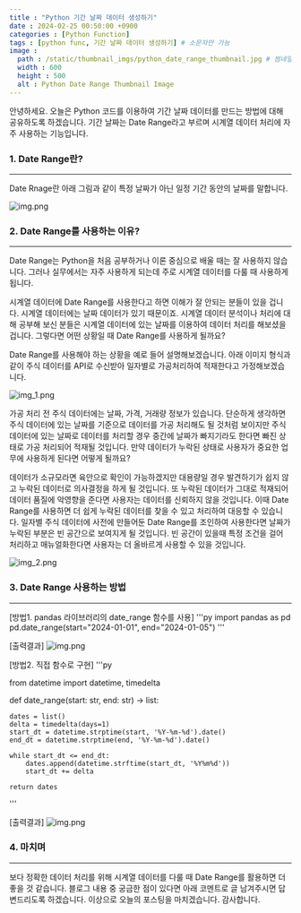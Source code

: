 ```yaml
---
title : "Python 기간 날짜 데이터 생성하기"
date : 2024-02-25 00:50:00 +0900
categories : [Python Function]
tags : [python func, 기간 날짜 데이터 생성하기] # 소문자만 가능
image :
  path : /static/thumbnail_imgs/python_date_range_thumbnail.jpg # 썸네일로 사용할 이미지 링크 넣기
  width : 600
  height : 500
  alt : Python Date Range Thumbnail Image
---
```


안녕하세요. 오늘은 Python 코드를 이용하여 기간 날짜 데이터를 만드는 방법에 대해 공유하도록 하겠습니다.
기간 날짜는 Date Range라고 부르며 시계열 데이터 처리에 자주 사용하는 기능입니다.


### 1. Date Range란?

---

Date Rnage란 아래 그림과 같이 특정 날짜가 아닌 일정 기간 동안의 날짜를 말합니다.

![img.png](/2024-02-25-PythonDateRange/img.png)

### 2. Date Range를 사용하는 이유?

---

Date Range는 Python을 처음 공부하거나 이론 중심으로 배울 때는 잘 사용하지 않습니다.
그러나 실무에서는 자주 사용하게 되는데 주로 시계열 데이터를 다룰 때 사용하게 됩니다.

시계열 데이터에 Date Range를 사용한다고 하면 이해가 잘 안되는 분들이 있을 겁니다. 시계열 데이터에는 날짜 데이터가 있기 때문이죠.
시계열 데이터 분석이나 처리에 대해 공부해 보신 분들은 시계열 데이터에 있는 날짜를 이용하여 데이터 처리를 해보셨을 겁니다.
그렇다면 어떤 상황일 때 Date Range를 사용하게 될까요?

Date Range를 사용해야 하는 상황을 예로 들어 설명해보겠습니다.
아래 이미지 형식과 같이 주식 데이터를 API로 수신받아 일자별로 가공처리하여 적재한다고 가정해보겠습니다.
 
![img_1.png](/2024-02-25-PythonDateRange/img_1.png)

가공 처리 전 주식 데이터에는 날짜, 가격, 거래량 정보가 있습니다.
단순하게 생각하면 주식 데이터에 있는 날짜를 기준으로 데이터를 가공 처리해도 될 것처럼 보이지만 주식 데이터에 있는 날짜로 데이터를 처리할 경우 중간에 날짜가 빠지기라도 한다면 빠진 상태로 가공 처리되어 적재될 것입니다.
만약 데이터가 누락된 상태로 사용자가 중요한 업무에 사용하게 된다면 어떻게 될까요?

데이터가 소규모라면 육안으로 확인이 가능하겠지만 대용량일 경우 발견하기가 쉽지 않고 누락된 데이터로 의사결정을 하게 될 것입니다.
또 누락된 데이터가 그대로 적재되어 데이터 품질에 악영향을 준다면 사용자는 데이터를 신뢰하지 않을 것입니다.
이때 Date Range를 사용하면 더 쉽게 누락된 데이터를 찾을 수 있고 처리하여 대응할 수 있습니다.
일자별 주식 데이터에 사전에 만들어둔 Date Range를 조인하여 사용한다면 날짜가 누락된 부분은 빈 공간으로 보여지게 될 것입니다.
빈 공간이 있을때 특정 조건을 걸어 처리하고 매뉴얼화한다면 사용자는 더 올바르게 사용할 수 있을 것입니다. 
 
![img_2.png](/2024-02-25-PythonDateRange/img_2.png)

### 3. Date Range 사용하는 방법

---

[방법1. pandas 라이브러리의 date_range 함수를 사용]
'''py
import pandas as pd
pd.date_range(start="2024-01-01", end="2024-01-05")
'''

[출력결과]
![img.png](/2024-02-25-PythonDateRange/img_4.png)


[방법2. 직접 함수로 구현]
'''py

from datetime import datetime, timedelta

def date_range(start: str,
               end: str) -> list:

    dates = list()
    delta = timedelta(days=1)
    start_dt = datetime.strptime(start, '%Y-%m-%d').date()
    end_dt = datetime.strptime(end, '%Y-%m-%d').date()

    while start_dt <= end_dt:
        dates.append(datetime.strftime(start_dt, '%Y%m%d'))
        start_dt += delta

    return dates

'''

[출력결과]
![img.png](/2024-02-25-PythonDateRange/img_3.png)


### 4. 마치며

---
보다 정확한 데이터 처리를 위해 시계열 데이터를 다룰 때 Date Range를 활용하면 더 좋을 것 같습니다.
블로그 내용 중 궁금한 점이 있다면 아래 코멘트로 글 남겨주시면 답변드리도록 하겠습니다.
이상으로 오늘의 포스팅을 마치겠습니다.
감사합니다.

 
